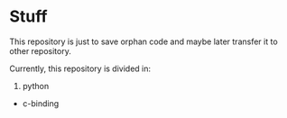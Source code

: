 # Stuff
This repository is just to save orphan code and maybe later transfer it to other repository.

Currently, this repository is divided in:
1. python
- c-binding